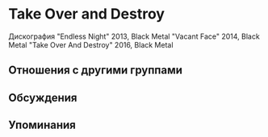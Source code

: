 # Take Over and Destroy

Дискография
"Endless Night" 2013, Black Metal
"Vacant Face" 2014, Black Metal
"Take Over And Destroy" 2016, Black Metal

## Отношения с другими группами


## Обсуждения


## Упоминания

